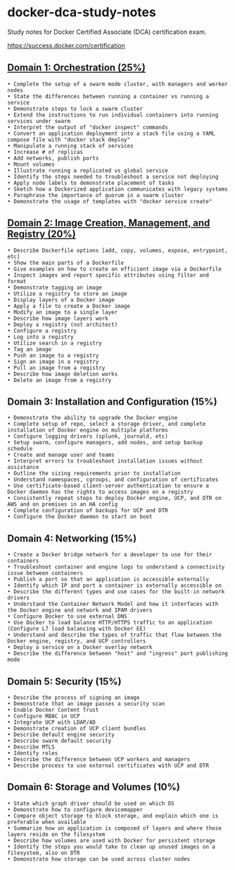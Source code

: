 # docker-dca-study-notes

Study notes for Docker Certified Associate (DCA) certification exam.

https://success.docker.com/certification

## [Domain 1: Orchestration (25%)](../master/01-Orchestration.md)

	• Complete the setup of a swarm mode cluster, with managers and worker nodes
	• State the differences between running a container vs running a service
	• Demonstrate steps to lock a swarm cluster
	• Extend the instructions to run individual containers into running services under swarm
	• Interpret the output of "docker inspect" commands
	• Convert an application deployment into a stack file using a YAML compose file with "docker stack deploy"
	• Manipulate a running stack of services
	• Increase # of replicas
	• Add networks, publish ports
	• Mount volumes
	• Illustrate running a replicated vs global service
	• Identify the steps needed to troubleshoot a service not deploying
	• Apply node labels to demonstrate placement of tasks
	• Sketch how a Dockerized application communicates with legacy systems
	• Paraphrase the importance of quorum in a swarm cluster
	• Demonstrate the usage of templates with "docker service create"

## [Domain 2: Image Creation, Management, and Registry (20%)](../master/02-Image-creation-management-and-registry.md)
	• Describe Dockerfile options [add, copy, volumes, expose, entrypoint, etc]
	• Show the main parts of a Dockerfile
	• Give examples on how to create an efficient image via a Dockerfile
	• Inspect images and report specific attributes using filter and format
	• Demonstrate tagging an image
	• Utilize a registry to store an image
	• Display layers of a Docker image
	• Apply a file to create a Docker image
	• Modify an image to a single layer
	• Describe how image layers work
	• Deploy a registry (not architect)
	• Configure a registry
	• Log into a registry
	• Utilize search in a registry
	• Tag an image
	• Push an image to a registry
	• Sign an image in a registry
	• Pull an image from a registry
	• Describe how image deletion works
	• Delete an image from a registry

## Domain 3: Installation and Configuration (15%)
	• Demonstrate the ability to upgrade the Docker engine
	• Complete setup of repo, select a storage driver, and complete installation of Docker engine on multiple platforms
	• Configure logging drivers (splunk, journald, etc)
	• Setup swarm, configure managers, add nodes, and setup backup schedule
	• Create and manage user and teams
	• Interpret errors to troubleshoot installation issues without assistance
	• Outline the sizing requirements prior to installation
	• Understand namespaces, cgroups, and configuration of certificates
	• Use certificate-based client-server authentication to ensure a Docker daemon has the rights to access images on a registry
	• Consistently repeat steps to deploy Docker engine, UCP, and DTR on AWS and on premises in an HA config
	• Complete configuration of backups for UCP and DTR
	• Configure the Docker daemon to start on boot

## Domain 4: Networking (15%)
	• Create a Docker bridge network for a developer to use for their containers
	• Troubleshoot container and engine logs to understand a connectivity issue between containers
	• Publish a port so that an application is accessible externally
	• Identify which IP and port a container is externally accessible on
	• Describe the different types and use cases for the built-in network drivers
	• Understand the Container Network Model and how it interfaces with the Docker engine and network and IPAM drivers
	• Configure Docker to use external DNS
	• Use Docker to load balance HTTP/HTTPS traffic to an application (Configure L7 load balancing with Docker EE)
	• Understand and describe the types of traffic that flow between the Docker engine, registry, and UCP controllers
	• Deploy a service on a Docker overlay network
	• Describe the difference between "host" and "ingress" port publishing mode

## Domain 5: Security (15%)
	• Describe the process of signing an image
	• Demonstrate that an image passes a security scan
	• Enable Docker Content Trust
	• Configure RBAC in UCP
	• Integrate UCP with LDAP/AD
	• Demonstrate creation of UCP client bundles
	• Describe default engine security
	• Describe swarm default security
	• Describe MTLS
	• Identify roles
	• Describe the difference between UCP workers and managers
	• Describe process to use external certificates with UCP and DTR

## Domain 6: Storage and Volumes (10%)
	• State which graph driver should be used on which OS
	• Demonstrate how to configure devicemapper
	• Compare object storage to block storage, and explain which one is preferable when available
	• Summarize how an application is composed of layers and where those layers reside on the filesystem
	• Describe how volumes are used with Docker for persistent storage
	• Identify the steps you would take to clean up unused images on a filesystem, also on DTR
	• Demonstrate how storage can be used across cluster nodes


